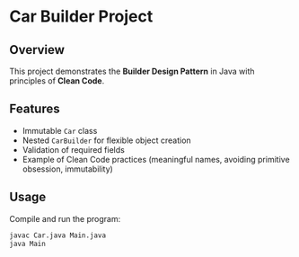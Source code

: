 # Car Builder Project

## Overview
This project demonstrates the **Builder Design Pattern** in Java with principles of **Clean Code**.

## Features
- Immutable `Car` class
- Nested `CarBuilder` for flexible object creation
- Validation of required fields
- Example of Clean Code practices (meaningful names, avoiding primitive obsession, immutability)

## Usage
Compile and run the program:

```bash
javac Car.java Main.java
java Main